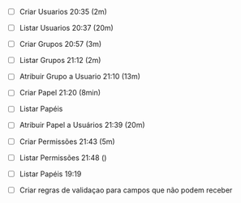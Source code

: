 -[ ] Criar Usuarios 20:35  (2m)
-[ ] Listar Usuarios 20:37 (20m)
-[ ] Criar Grupos 20:57 (3m)
-[ ] Listar Grupos 21:12 (2m)

-[ ] Atribuir Grupo a Usuario 21:10 (13m)


-[ ] Criar Papel 21:20 (8min)
-[ ] Listar Papéis 
-[ ] Atribuir Papel a Usuários 21:39 (20m)

-[ ] Criar Permissões 21:43 (5m)
-[ ] Listar Permissões 21:48 ()




-[ ] Listar Papéis 19:19


-[ ] Criar regras de validaçao para campos que não podem receber
